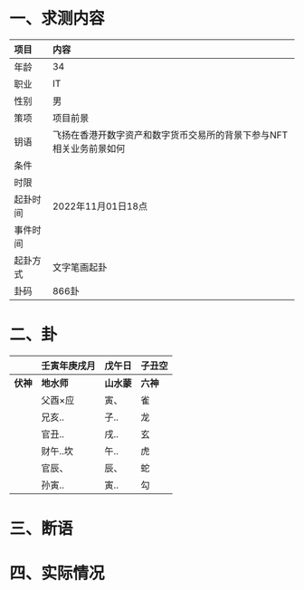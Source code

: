 # 一、求测内容
|项目|内容|
|:-|:-|
|年龄|34|
|职业|IT|
|性别|男|
|策项|项目前景|
|钥语|飞扬在香港开数字资产和数字货币交易所的背景下参与NFT相关业务前景如何|
|条件||
|时限||
|起卦时间|2022年11月01日18点|
|事件时间||
|起卦方式|文字笔画起卦|
|卦码|866卦|

# 二、卦
||壬寅年庚戌月|戊午日|子丑空|
|:-|:-|:-|:-|
|**伏神**|**地水师**|**山水蒙**|**六神**|
||父酉×应|寅、|雀|
||兄亥..|子..|龙|
||官丑..|戌..|玄|
||财午..坎|午..|虎|
||官辰、|辰、|蛇|
||孙寅..|寅..|勾|


# 三、断语

# 四、实际情况